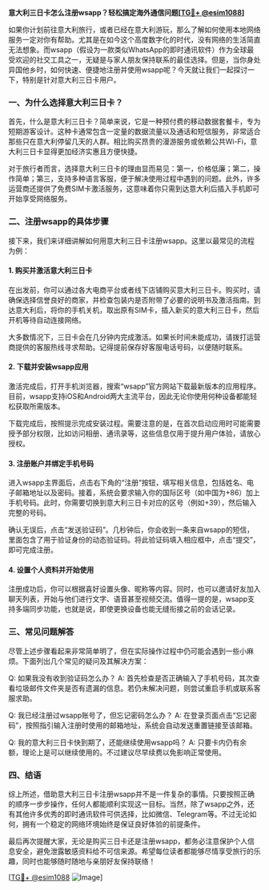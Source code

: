 **意大利三日卡怎么注册wsapp？轻松搞定海外通信问题[[TG💪+ @esim1088](https://t.me/s/esim1088)]**

如果你计划前往意大利旅行，或者已经在意大利游玩，那么了解如何使用本地网络服务一定对你有帮助。尤其是在如今这个高度数字化的时代，没有网络的生活简直无法想象。而wsapp（假设为一款类似WhatsApp的即时通讯软件）作为全球最受欢迎的社交工具之一，无疑是与家人朋友保持联系的最佳选择。但是，当你身处异国他乡时，如何快速、便捷地注册并使用wsapp呢？今天就让我们一起探讨一下，特别是针对意大利三日卡用户。

### 一、为什么选择意大利三日卡？

首先，什么是意大利三日卡？简单来说，它是一种预付费的移动数据套餐卡，专为短期游客设计。这种卡通常包含一定量的数据流量以及通话和短信服务，非常适合那些只在意大利停留几天的人群。相比购买昂贵的漫游服务或依赖公共Wi-Fi，意大利三日卡显得更加经济实惠且方便快捷。

对于旅行者而言，选择意大利三日卡的理由显而易见：第一，价格低廉；第二，操作简单；第三，支持多种语言客服，便于解决使用过程中遇到的问题。此外，许多运营商还提供了免费SIM卡激活服务，这意味着你只需到达意大利后插入手机即可开始享受网络服务。

### 二、注册wsapp的具体步骤

接下来，我们来详细讲解如何用意大利三日卡注册wsapp。这里以最常见的流程为例：

#### 1. 购买并激活意大利三日卡

在出发前，你可以通过各大电商平台或者线下店铺购买意大利三日卡。购买时，请确保选择信誉良好的商家，并检查包装内是否附带了必要的说明书及激活指南。到达意大利后，将你的手机关机，取出原有SIM卡，插入新买的意大利三日卡，然后开机等待自动连接网络。

大多数情况下，三日卡会在几分钟内完成激活。如果长时间未能成功，请拨打运营商提供的客服热线寻求帮助。记得提前保存好客服电话号码，以便随时联系。

#### 2. 下载并安装wsapp应用

激活完成后，打开手机浏览器，搜索“wsapp”官方网站下载最新版本的应用程序。目前，wsapp支持iOS和Android两大主流平台，因此无论你使用何种设备都能轻松获取所需版本。

下载完成后，按照提示完成安装过程。需要注意的是，在首次启动应用时可能需要授予部分权限，比如访问相册、通讯录等，这些信息仅用于提升用户体验，请放心授权。

#### 3. 注册账户并绑定手机号码

进入wsapp主界面后，点击右下角的“注册”按钮，填写相关信息，包括姓名、电子邮箱地址以及密码。接着，系统会要求输入你的国际区号（如中国为+86）加上手机号码。此时，你需要切换到意大利三日卡对应的区号（例如+39），然后输入完整的号码。

确认无误后，点击“发送验证码”。几秒钟后，你会收到一条来自wsapp的短信，里面包含了用于验证身份的动态验证码。将此验证码填入相应框中，点击“提交”，即可完成注册。

#### 4. 设置个人资料并开始使用

注册成功后，你可以根据喜好设置头像、昵称等内容。同时，也可以邀请好友加入聊天列表，开始与他们进行文字、语音甚至视频交流。值得一提的是，wsapp支持多端同步功能，也就是说，即使更换设备也能无缝衔接之前的会话记录。

### 三、常见问题解答

尽管上述步骤看起来非常简单明了，但在实际操作过程中仍可能会遇到一些小麻烦。下面列出几个常见的疑问及其解决方案：

Q: 如果我没有收到验证码怎么办？
A: 首先检查是否正确输入了手机号码，其次查看垃圾邮件文件夹是否有遗漏的信息。若仍未解决问题，则尝试重启手机或联系客服求助。

Q: 我已经注册过wsapp账号了，但忘记密码怎么办？
A: 在登录页面点击“忘记密码”，按照指引输入注册时使用的邮箱地址，系统会自动发送重置链接至该邮箱。

Q: 我的意大利三日卡快到期了，还能继续使用wsapp吗？
A: 只要卡内仍有余额，理论上是可以继续使用的。不过建议尽早续费以免影响正常使用。

### 四、结语

综上所述，借助意大利三日卡注册wsapp并不是一件复杂的事情。只要按照正确的顺序一步步操作，任何人都能顺利实现这一目标。当然，除了wsapp之外，还有其他许多优秀的即时通讯软件可供选择，比如微信、Telegram等。不过无论如何，拥有一个稳定的网络环境始终是保证良好体验的前提条件。

最后再次提醒大家，无论是购买三日卡还是注册wsapp，都务必注意保护个人信息安全，避免泄露敏感资料给不可信来源。希望每位读者都能够尽情享受旅行的乐趣，同时也能够随时随地与亲朋好友保持联络！

[[TG💪+ @esim1088](https://t.me/s/esim1088) ![Image](https://i.postimg.cc/4NQfJmqS/Snipaste-2025-05-13-00-14-12.png)]